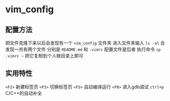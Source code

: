 # vim_config

## 配置方法
把文件克隆下来以后会发现有一个 `vim_config` 文件夹
进入文件夹输入 `ls -al` 会发现一共有两个文件
分别是 `README.md` 和 `.vimrc`
配置文件是后者
执行命令 `cp .vimrc ~` 把它复制到个人根目录上即可

## 实用特性
`<F2>` 新建标签页
`<F3>` 切换标签页
`<F5>` 自动编译运行
`<F8>` 进入gdb调试
`ctrl+p` C/C++的自动补全
